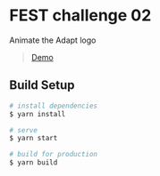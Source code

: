 # FEST challenge 02
Animate the Adapt logo

> [Demo](https://02-adapt-logo-animation.christofferberg.now.sh)

## Build Setup

```bash
# install dependencies
$ yarn install

# serve
$ yarn start

# build for production
$ yarn build
```
